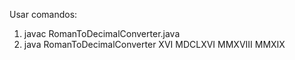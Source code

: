 Usar comandos: 
1. javac RomanToDecimalConverter.java
2. java RomanToDecimalConverter XVI MDCLXVI MMXVIII MMXIX
